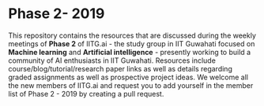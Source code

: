 # Phase 2- 2019

This repository contains the resources that are discussed during the weekly meetings of **Phase 2** of IITG.ai - the study group in IIT Guwahati focused on **Machine learning** and **Artificial intelligence** - presently working to build a community of AI enthusiasts in IIT Guwahati. Resources include course/blog/tutorial/research paper links as well as details regarding graded assignments as well as prospective project ideas. We welcome all the new members of IITG.ai and request you to add yourself in the member list of Phase 2 - 2019 by creating a pull request.

